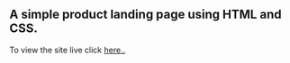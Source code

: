## A simple product landing page using HTML and CSS.

To view the site live click [here..](https://github.com/devjunaeid/landingPage)